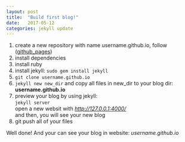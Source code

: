```yaml
---
layout: post
title:  "Build first blog!"
date:   2017-05-12
categories: jekyll update
---
```

1. create a new repository with name username.github.io, follow ([github_pages])
2. install dependencies
  1.  install ruby  
  2.  install jekyll: `sudo gem install jekyll`
3.  `git clone username.github.io`
4.  `jekyll new new_dir` and copy all files in new_dir to your blog dir: **username.github.io**
5.  preview your blog by using jekyll:  
    `jekyll server`  
    open a new websit with *http://127.0.0.1:4000/*  
    and then, you will see your new blog
6.  git push all of your files

Well done! And your can see your blog in website: *username.github.io*

[github_pages]:https://pages.github.com/
